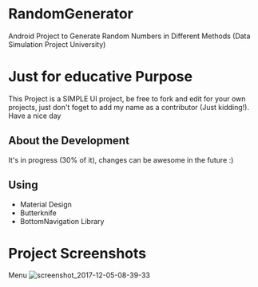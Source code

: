 # RandomGenerator
Android Project to Generate Random Numbers in Different Methods (Data Simulation Project University)
# Just for educative Purpose
This Project is a SIMPLE UI project, be free to fork and edit for your own projects, just don't foget to add my name as a contributor (Just kidding!). 
Have a nice day

## About the Development
It's in progress (30% of it), changes can be awesome in the future :)
## Using
- Material Design
- Butterknife
- BottomNavigation Library

# Project Screenshots
Menu
![screenshot_2017-12-05-08-39-33](https://user-images.githubusercontent.com/14927930/33623876-dfb72fe4-d9c8-11e7-9f32-f819d743f948.png)

